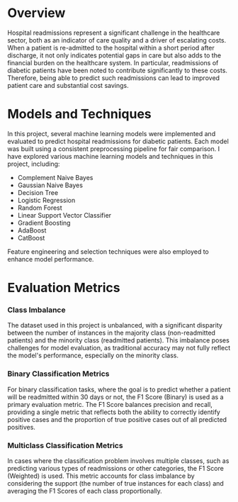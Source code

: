 # Overview
Hospital readmissions represent a significant challenge in the healthcare sector, both as an indicator of care quality and a driver of escalating costs. When a patient is re-admitted to the hospital within a short period after discharge, it not only indicates potential gaps in care but also adds to the financial burden on the healthcare system. In particular, readmissions of diabetic patients have been noted to contribute significantly to these costs. Therefore, being able to predict such readmissions can lead to improved patient care and substantial cost savings.

# Models and Techniques
In this project, several machine learning models were implemented and evaluated to predict hospital readmissions for diabetic patients. Each model was built using a consistent preprocessing pipeline for fair comparison.
I have explored various machine learning models and techniques in this project, including:

- Complement Naive Bayes
- Gaussian Naive Bayes
- Decision Tree
- Logistic Regression
- Random Forest
- Linear Support Vector Classifier
- Gradient Boosting
- AdaBoost
- CatBoost

Feature engineering and selection techniques were also employed to enhance model performance.

# Evaluation Metrics
### Class Imbalance
The dataset used in this project is unbalanced, with a significant disparity between the number of instances in the majority class (non-readmitted patients) and the minority class (readmitted patients). This imbalance poses challenges for model evaluation, as traditional accuracy may not fully reflect the model's performance, especially on the minority class.
### Binary Classification Metrics
For binary classification tasks, where the goal is to predict whether a patient will be readmitted within 30 days or not, the F1 Score (Binary) is used as a primary evaluation metric. The F1 Score balances precision and recall, providing a single metric that reflects both the ability to correctly identify positive cases and the proportion of true positive cases out of all predicted positives.
### Multiclass Classification Metrics
In cases where the classification problem involves multiple classes, such as predicting various types of readmissions or other categories, the F1 Score (Weighted) is used. This metric accounts for class imbalance by considering the support (the number of true instances for each class) and averaging the F1 Scores of each class proportionally.


